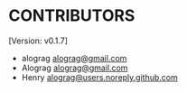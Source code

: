 # CONTRIBUTORS

[Version: v0.1.7]

- alograg <alograg@gmail.com>
- Alograg <alograg@gmail.com>
- Henry <alograg@users.noreply.github.com>
